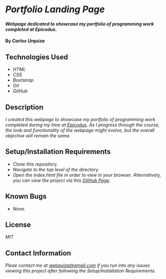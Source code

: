 # _Portfolio Landing Page_

#### _Webpage dedicated to showcase my portfolio of programming work completed at Epicodus._

#### By _**Carlos Urquiza**_

## Technologies Used

* _HTML_
* _CSS_
* _Bootstrap_
* _Git_
* _GitHub_

## Description

_I created this webpage to showcase my portfolio of programming work completed during my time at [Epicodus](https://www.epicodus.com/). As I progress through the course, the look and functionality of the webpage might evolve, but the overall objective will remain the same._

## Setup/Installation Requirements

* _Clone this repository._
* _Navigate to the top level of the directory._
* _Open the index.html file in order to view in your browser. Alternatively, you can view the project via this [GitHub Page](https://webquiza.github.io/portfolio_landing_page/)._

## Known Bugs

* _None._

## License

_MIT_

## Contact Information

_Pleae contact me at webquiza@gmail.com if you run into any issues viewing this project after following the Setup/Installation Requirements._